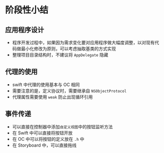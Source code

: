 # 阶段性小结

## 应用程序设计

* 程序开发过程中，如果因为需求变化要对应用程序做大幅度调整，以对现有代码做最小化修改为原则，可以考虑抽取基类的方式实现
* 整理项目目录结构时，不建议将 `AppDelegate` 隐藏

## 代理的使用

* swift 中代理的使用基本与 OC 相同
* 需要注意的是，定义协议时，需要继承自 `NSObjectProtocol`
* 代理属性需要使用 `weak` 防止出现循环引用

## 事件传递

* 可以直接在控制器中添加`自定义视图`中的按钮监听方法
* 在 Swift 中可以直接将按钮开放
* 在 OC 中可以将按钮的定义放在 `.h` 中
* 在 Storyboard 中，可以直接拖线
